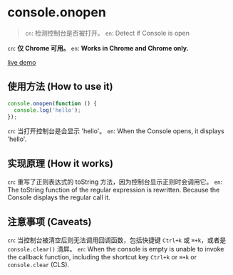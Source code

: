 # console.onopen

> `cn`: 检测控制台是否被打开。
> `en`: Detect if Console is open

`cn`: **仅 Chrome 可用。**
`en`: **Works in Chrome and Chrome only.**

[live demo][live demo]



## 使用方法 (How to use it)

```js
console.onopen(function () {
  console.log('hello');
});
```

`cn`: 当打开控制台是会显示 'hello'。
`en`: When the Console opens, it displays 'hello'.



## 实现原理 (How it works)

`cn`: 重写了正则表达式的 toString 方法，因为控制台显示正则时会调用它。
`en`: The toString function of the regular expression is rewritten. Because the Console displays the regular call it.



## 注意事项 (Caveats)

`cn`: 当控制台被清空后则无法调用回调函数，包括快捷键 `Ctrl+k` 或 `⌘+k`，或者是 `console.clear()` 清屏。
`en`: When the console is empty is unable to invoke the callback function, including the shortcut key `Ctrl+k` or `⌘+k` or `console.clear` (CLS).


[live demo]: http://52cik.github.io/console.onopen/
